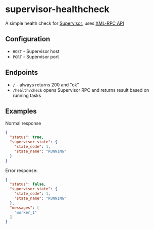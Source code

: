 # supervisor-healthcheck

A simple health check for [Supervisor](http://supervisord.org/), uses [XML-RPC API](http://supervisord.org/api.html)

## Configuration

- `HOST` - Supervisor host
- `PORT` - Supervisor port

## Endpoints

- `/` - always returns 200 and "ok"
- `/health/check` opens Supervisor RPC and returns result based on running tasks

## Examples

Normal response
```json
{
  "status": true,
  "supervisor_state": {
    "state_code": 1,
    "state_name": "RUNNING"
  }
}
```

Error response:
```json
{
  "status": false,
  "supervisor_state": {
    "state_code": 1,
    "state_name": "RUNNING"
  },
  "messages": [
    "worker_1"
  ]
}
```
